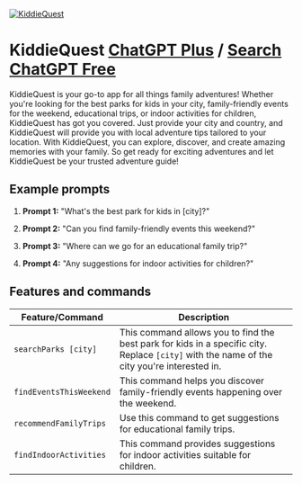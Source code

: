 
[![KiddieQuest](https://files.oaiusercontent.com/file-XzJ5s93MyqyuB6DlgzPPAWhQ?se=2123-10-16T08%3A27%3A35Z&sp=r&sv=2021-08-06&sr=b&rscc=max-age%3D31536000%2C%20immutable&rscd=attachment%3B%20filename%3D3ff43d02-d4da-4ebc-981e-3e64e0d6b78f.png&sig=yYTjxk7trAkRbzhzHPLxAEn2HVfFTdMSAb4axDP2jR0%3D)](https://chat.openai.com/g/g-kqBlO4WBP-kiddiequest)

# KiddieQuest [ChatGPT Plus](https://chat.openai.com/g/g-kqBlO4WBP-kiddiequest) / [Search ChatGPT Free](https://gptcall.net/index.html#/?search=KiddieQuest)

KiddieQuest is your go-to app for all things family adventures! Whether you're looking for the best parks for kids in your city, family-friendly events for the weekend, educational trips, or indoor activities for children, KiddieQuest has got you covered. Just provide your city and country, and KiddieQuest will provide you with local adventure tips tailored to your location. With KiddieQuest, you can explore, discover, and create amazing memories with your family. So get ready for exciting adventures and let KiddieQuest be your trusted adventure guide!

## Example prompts

1. **Prompt 1:** "What's the best park for kids in [city]?"

2. **Prompt 2:** "Can you find family-friendly events this weekend?"

3. **Prompt 3:** "Where can we go for an educational family trip?"

4. **Prompt 4:** "Any suggestions for indoor activities for children?"


## Features and commands

| Feature/Command | Description |
| --- | --- |
| `searchParks [city]` | This command allows you to find the best park for kids in a specific city. Replace `[city]` with the name of the city you're interested in. |
| `findEventsThisWeekend` | This command helps you discover family-friendly events happening over the weekend. |
| `recommendFamilyTrips` | Use this command to get suggestions for educational family trips. |
| `findIndoorActivities` | This command provides suggestions for indoor activities suitable for children. |



